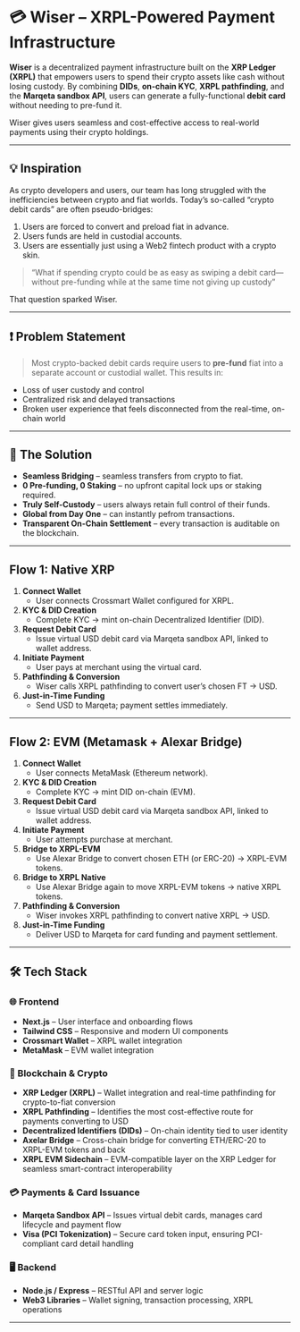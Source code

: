 # 💳 Wiser – XRPL-Powered Payment Infrastructure

**Wiser** is a decentralized payment infrastructure built on the **XRP Ledger (XRPL)** that empowers users to spend their crypto assets like cash without losing custody. By combining **DIDs**, **on-chain KYC**, **XRPL pathfinding**, and the **Marqeta sandbox API**, users can generate a fully-functional **debit card** without needing to pre-fund it.

Wiser gives users seamless and cost-effective access to real-world payments using their crypto holdings.

---

## 💡 Inspiration

As crypto developers and users, our team has long struggled with the inefficiencies between crypto and fiat worlds. Today’s so-called “crypto debit cards” are often pseudo-bridges:

1. Users are forced to convert and preload fiat in advance.  
2. Users funds are held in custodial accounts.
3. Users are essentially just using a Web2 fintech product with a crypto skin.  

> “What if spending crypto could be as easy as swiping a debit card—without pre-funding while at the same time not giving up custody”  

That question sparked Wiser.

---

## ❗ Problem Statement

> Most crypto-backed debit cards require users to **pre-fund** fiat into a separate account or custodial wallet. This results in:
- Loss of user custody and control
- Centralized risk and delayed transactions
- Broken user experience that feels disconnected from the real-time, on-chain world

---

## 🔑 The Solution

- **Seamless Bridging** – seamless transfers from crypto to fiat.  
- **0 Pre-funding, 0 Staking** – no upfront capital lock ups or staking required.  
- **Truly Self-Custody** – users always retain full control of their funds.  
- **Global from Day One** – can instantly pefrom transactions.  
- **Transparent On-Chain Settlement** – every transaction is auditable on the blockchain.    

---


## Flow 1: Native XRP

1. **Connect Wallet**  
   - User connects Crossmart Wallet configured for XRPL.
2. **KYC & DID Creation**  
   - Complete KYC → mint on-chain Decentralized Identifier (DID).
3. **Request Debit Card**  
   - Issue virtual USD debit card via Marqeta sandbox API, linked to wallet address.
4. **Initiate Payment**  
   - User pays at merchant using the virtual card.
5. **Pathfinding & Conversion**  
   - Wiser calls XRPL pathfinding to convert user’s chosen FT → USD.
6. **Just-in-Time Funding**  
   - Send USD to Marqeta; payment settles immediately.

---

## Flow 2: EVM (Metamask + Alexar Bridge)

1. **Connect Wallet**  
   - User connects MetaMask (Ethereum network).
2. **KYC & DID Creation**  
   - Complete KYC → mint DID on-chain (EVM).
3. **Request Debit Card**  
   - Issue virtual USD debit card via Marqeta sandbox API, linked to wallet address.
4. **Initiate Payment**  
   - User attempts purchase at merchant.
5. **Bridge to XRPL-EVM**  
   - Use Alexar Bridge to convert chosen ETH (or ERC-20) → XRPL-EVM tokens.
6. **Bridge to XRPL Native**  
   - Use Alexar Bridge again to move XRPL-EVM tokens → native XRPL tokens.
7. **Pathfinding & Conversion**  
   - Wiser invokes XRPL pathfinding to convert native XRPL → USD.
8. **Just-in-Time Funding**  
   - Deliver USD to Marqeta for card funding and payment settlement.

---


## 🛠 Tech Stack

### 🌐 Frontend
- **Next.js** – User interface and onboarding flows  
- **Tailwind CSS** – Responsive and modern UI components  
- **Crossmart Wallet** – XRPL wallet integration  
- **MetaMask** – EVM wallet integration  

### 🔗 Blockchain & Crypto
- **XRP Ledger (XRPL)** – Wallet integration and real-time pathfinding for crypto-to-fiat conversion  
- **XRPL Pathfinding** – Identifies the most cost-effective route for payments converting to USD  
- **Decentralized Identifiers (DIDs)** – On-chain identity tied to user identity  
- **Axelar Bridge** – Cross-chain bridge for converting ETH/ERC-20 to XRPL-EVM tokens and back  
- **XRPL EVM Sidechain** – EVM-compatible layer on the XRP Ledger for seamless smart-contract interoperability  

### 💳 Payments & Card Issuance
- **Marqeta Sandbox API** – Issues virtual debit cards, manages card lifecycle and payment flow  
- **Visa (PCI Tokenization)** – Secure card token input, ensuring PCI-compliant card detail handling

### 🖥 Backend
- **Node.js / Express** – RESTful API and server logic   
- **Web3 Libraries** – Wallet signing, transaction processing, XRPL operations

---

